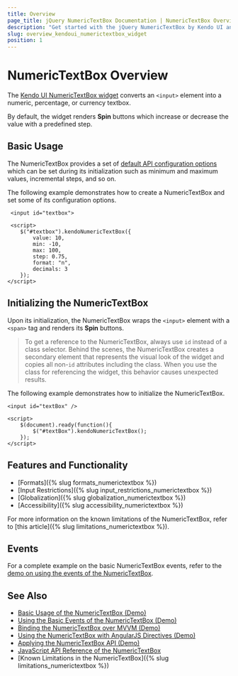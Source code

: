 ```yaml
---
title: Overview
page_title: jQuery NumericTextBox Documentation | NumericTextBox Overview | Kendo UI
description: "Get started with the jQuery NumericTextBox by Kendo UI and learn how to create and initialize the widget."
slug: overview_kendoui_numerictextbox_widget
position: 1
---
```


# NumericTextBox Overview

The [Kendo UI NumericTextBox widget](http://demos.telerik.com/kendo-ui/numerictextbox/index) converts an `<input>` element into a numeric, percentage, or currency textbox.

By default, the widget renders **Spin** buttons which increase or decrease the value with a predefined step.

## Basic Usage

The NumericTextBox provides a set of [default API configuration options](/api/javascript/ui/numerictextbox) which can be set during its initialization such as minimum and maximum values, incremental steps, and so on.

The following example demonstrates how to create a NumericTextBox and set some of its configuration options.

     <input id="textbox">

     <script>
        $("#textbox").kendoNumericTextBox({
            value: 10,
            min: -10,
            max: 100,
            step: 0.75,
            format: "n",
            decimals: 3
        });
    </script>

## Initializing the NumericTextBox

Upon its initialization, the NumericTextBox wraps the `<input>` element with a `<span>` tag and renders its **Spin** buttons.

> To get a reference to the NumericTextBox, always use `id` instead of a class selector. Behind the scenes, the NumericTextBox creates a secondary element that represents the visual look of the widget and copies all non-`id` attributes including the class. When you use the class for referencing the widget, this behavior causes unexpected results.

The following example demonstrates how to initialize the NumericTextBox.

    <input id="textBox" />

    <script>
        $(document).ready(function(){
            $("#textBox").kendoNumericTextBox();
        });
    </script>

## Features and Functionality

* [Formats]({% slug formats_numerictextbox %})
* [Input Restrictions]({% slug input_restrictions_numerictextbox %})
* [Globalization]({% slug globalization_numerictextbox %})
* [Accessibility]({% slug accessibility_numerictextbox %})

For more information on the known limitations of the NumericTextBox, refer to [this article]({% slug limitations_numerictextbox %}).

## Events

For a complete example on the basic NumericTextBox events, refer to the [demo on using the events of the NumericTextBox](https://demos.telerik.com/kendo-ui/numerictextbox/events).

## See Also

* [Basic Usage of the NumericTextBox (Demo)](https://demos.telerik.com/kendo-ui/numerictextbox/index)
* [Using the Basic Events of the NumericTextBox (Demo)](https://demos.telerik.com/kendo-ui/numerictextbox/events)
* [Binding the NumericTextBox over MVVM (Demo)](https://demos.telerik.com/kendo-ui/numerictextbox/mvvm)
* [Using the NumericTextBox with AngularJS Directives (Demo)](https://demos.telerik.com/kendo-ui/numerictextbox/angular)
* [Applying the NumericTextBox API (Demo)](https://demos.telerik.com/kendo-ui/numerictextbox/api)
* [JavaScript API Reference of the NumericTextBox](/api/javascript/ui/numerictextbox)
* [Known Limitations in the NumericTextBox]({% slug limitations_numerictextbox %})
